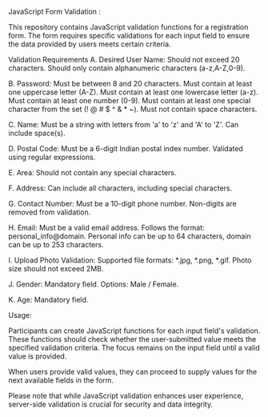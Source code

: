 JavaScript Form Validation :

This repository contains JavaScript validation functions for a registration form. The form requires specific validations for each input field to ensure the data provided by users meets certain criteria.

Validation Requirements
A. Desired User Name:
Should not exceed 20 characters.
Should only contain alphanumeric characters (a-z,A-Z,0-9).

B. Password:
Must be between 8 and 20 characters.
Must contain at least one uppercase letter (A-Z).
Must contain at least one lowercase letter (a-z).
Must contain at least one number (0-9).
Must contain at least one special character from the set (! @ # $ ^ & * ~).
Must not contain space characters.

C. Name:
Must be a string with letters from 'a' to 'z' and 'A' to 'Z'.
Can include space(s).

D. Postal Code:
Must be a 6-digit Indian postal index number.
Validated using regular expressions.

E. Area:
Should not contain any special characters.

F. Address:
Can include all characters, including special characters.

G. Contact Number:
Must be a 10-digit phone number.
Non-digits are removed from validation.

H. Email:
Must be a valid email address.
Follows the format: personal_info@domain.
Personal info can be up to 64 characters, domain can be up to 253 characters.

I. Upload Photo Validation:
Supported file formats: *.jpg, *.png, *.gif.
Photo size should not exceed 2MB.

J. Gender:
Mandatory field.
Options: Male / Female.

K. Age:
Mandatory field.

Usage:

Participants can create JavaScript functions for each input field's validation. These functions should check whether the user-submitted value meets the specified validation criteria. The focus remains on the input field until a valid value is provided.

When users provide valid values, they can proceed to supply values for the next available fields in the form.

Please note that while JavaScript validation enhances user experience, server-side validation is crucial for security and data integrity.
